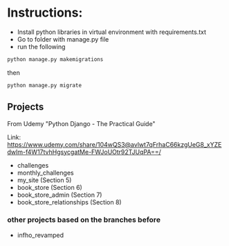 # Instructions:
- Install python libraries in virtual environment with requirements.txt
- Go to folder with manage.py file
- run the following
```bash
python manage.py makemigrations
```
then

```bash
python manage.py migrate
```

## Projects
From Udemy "Python Django - The Practical Guide"

Link: https://www.udemy.com/share/104wQS3@avlwt7qFrhaC66kzgUeG8_xYZEdwIm-f4W17tvhHgsycgatMe-FWJoUOtr92TJUqPA==/

+ challenges
+ monthly_challenges
+ my_site (Section 5)
+ book_store (Section 6)
+ book_store_admin (Section 7)
+ book_store_relationships (Section 8)

### other projects based on the branches before
+ infho_revamped